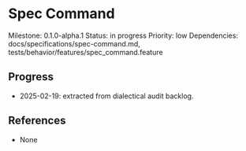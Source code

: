 # Spec Command
Milestone: 0.1.0-alpha.1
Status: in progress
Priority: low
Dependencies: docs/specifications/spec-command.md, tests/behavior/features/spec_command.feature

## Progress
- 2025-02-19: extracted from dialectical audit backlog.

## References
- None
